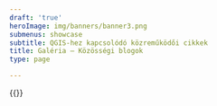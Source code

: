 ```yaml
---
draft: 'true'
heroImage: img/banners/banner3.png
submenus: showcase
subtitle: QGIS-hez kapcsolódó közreműködői cikkek
title: Galéria – Közösségi blogok
type: page

---
```

{{<blogroll showcase="planet" >}}
